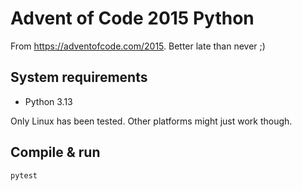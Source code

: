 # Advent of Code 2015 Python

From <https://adventofcode.com/2015>. Better late than never ;)

## System requirements

- Python 3.13

Only Linux has been tested. Other platforms might just work though.

## Compile & run

```bash
pytest
```
